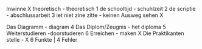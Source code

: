 Inwinne  X
theoretisch - theoretisch 1
de schooltijd - schuhlzeit 2
de scriptie - abschlussarbeit 3
iet niet zine zitte - keinen Ausweg sehen X

Das Diagramm - diagram 4
Das Diplom/Zeugnis - het diploma 5
Weiterstudieren -doorstuderen 6
Erreichen - maken X
Die Praktikanten stelle - X
6 Funkte | 4 Fehler
